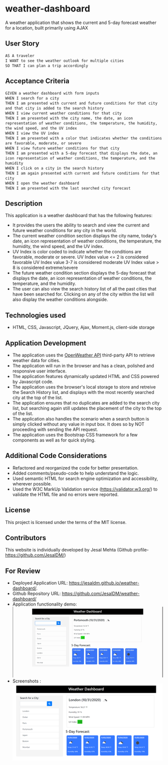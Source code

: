# weather-dashboard
A weather application that shows the current and 5-day forecast weather for a location, built primarily using AJAX

## User Story

```
AS A traveler
I WANT to see the weather outlook for multiple cities
SO THAT I can plan a trip accordingly
```

## Acceptance Criteria

```
GIVEN a weather dashboard with form inputs
WHEN I search for a city
THEN I am presented with current and future conditions for that city and that city is added to the search history
WHEN I view current weather conditions for that city
THEN I am presented with the city name, the date, an icon representation of weather conditions, the temperature, the humidity, the wind speed, and the UV index
WHEN I view the UV index
THEN I am presented with a color that indicates whether the conditions are favorable, moderate, or severe
WHEN I view future weather conditions for that city
THEN I am presented with a 5-day forecast that displays the date, an icon representation of weather conditions, the temperature, and the humidity
WHEN I click on a city in the search history
THEN I am again presented with current and future conditions for that city
WHEN I open the weather dashboard
THEN I am presented with the last searched city forecast

```

## Description

This application is a weather dashboard that has the following features:
 - It provides the users the ability to search and view the current and future weather conditions for any city in the world.  
 - The current weather condition section displays the city name, today's date, an icon representation of weather conditions, the temperature, the humidity, the wind speed, and the UV index.
 - UV Index is color coded to indicate whether the conditions are favorable, moderate or severe.
   UV Index value <= 2 is considered favorable
   UV Index value 3-7 is considered moderate
   UV Index value > 8 is considered extreme/severe
 - The future weather condition section displays the 5-day forecast that displays the date, an icon representation of weather conditions, the temperature, and the humidity.
 - The user can also view the search history list of all the past cities that have been searched for. Clicking on any of the city within the list will also display the weather conditions alongside.

## Technologies used
- HTML, CSS, Javascript, JQuery, Ajax, Moment.js, client-side storage

## Application Development

- The application uses the [OpenWeather API](https://openweathermap.org/api) third-party API to retrieve weather data for cities. 
- The application will run in the browser and has a clean, polished and responsive user interface.
- The application features dynamically updated HTML and CSS powered by Javascript code.
- The application uses the browser's local storage to store and retreive the Search History list, and displays with the most recently searched city at the top of the list.
- The application ensures that no duplicates are added to the search city list, but searching again still updates the placement of the city to the top of the list.
- The application also handles the scenario when a search button is simply clicked without any value in input box. It does so by NOT proceeding with sending the API request.
- The application uses the Bootstrap CSS framework for a few components as well as for quick styling.

## Additional Code Considerations

- Refactored and reorganized the code for better presentation.
- Added comments/pseudo-code to help understand the logic.
- Used semantic HTML for search engine optimization and accessibility, wherever possible.
- Used the W3C MarkUp Validation service (https://validator.w3.org/) to validate the HTML file and no errors were reported.

## License
This project is licensed under the terms of the MIT license.

## Contributors
This website is individually developed by Jesal Mehta (Github profile- https://github.com/JesalDM/)

## For Review

* Deployed Application URL:  https://jesaldm.github.io/weather-dashboard/.
* Github Repository URL: https://github.com/JesalDM/weather-dashboard/
* Application functionality demo: ![Demo](./Assets/Weather-Dashboard.gif)
* Screenshots : ![Screenshot](./Assets/Weather-Dashboard.png)
